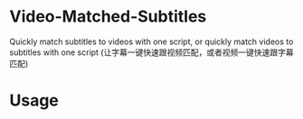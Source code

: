 # Video-Matched-Subtitles
Quickly match subtitles to videos with one script, or quickly match videos to subtitles with one script
(让字幕一键快速跟视频匹配，或者视频一键快速跟字幕匹配)

# Usage
